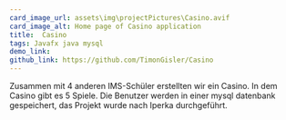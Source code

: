 ```yaml
---
card_image_url: assets\img\projectPictures\Casino.avif
card_image_alt: Home page of Casino application
title:  Casino
tags: Javafx java mysql
demo_link: 
github_link: https://github.com/TimonGisler/Casino
---
```


Zusammen mit 4 anderen IMS-Schüler erstellten wir ein Casino. In dem Casino gibt es 5 Spiele. Die Benutzer werden in einer mysql datenbank gespeichert, das Projekt wurde nach Iperka durchgeführt.
